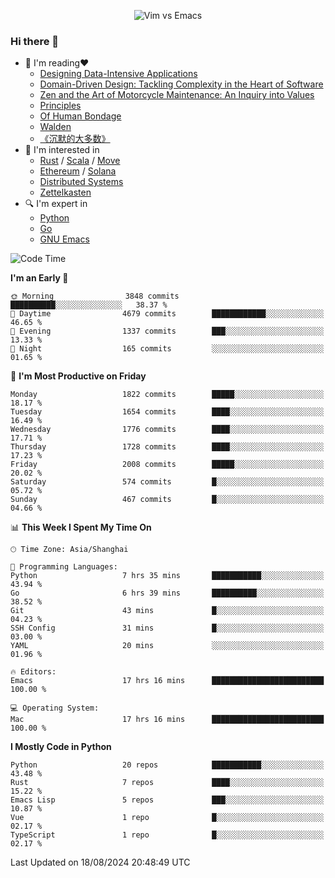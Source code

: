 <p align="center">
    <img src="https://gist.githubusercontent.com/coldnight/e696baffb094e71c96cb302118878eae/raw/40ea5053a6f66cc65f90f437e4173497da225958/banner.gif" alt="Vim vs Emacs" />
</p>

### Hi there 👋

- 📖 I'm reading❤️
    + [Designing Data-Intensive Applications](https://www.oreilly.com/library/view/designing-data-intensive-applications/9781491903063/)
    + [Domain-Driven Design: Tackling Complexity in the Heart of Software](https://www.dddcommunity.org/book/evans_2003/)
    + [Zen and the Art of Motorcycle Maintenance: An Inquiry into Values](https://en.wikipedia.org/wiki/Zen_and_the_Art_of_Motorcycle_Maintenance)
    + [Principles](https://www.principles.com/)
    + [Of Human Bondage](https://en.wikipedia.org/wiki/Of_Human_Bondage)
    + [Walden](https://en.wikipedia.org/wiki/Walden)
    + [《沉默的大多数》](https://en.wikipedia.org/wiki/Silent_majority)
- 🌱 I'm interested in
    + [Rust](https://www.rust-lang.org/) / [Scala](https://www.scala-lang.org/) / [Move](https://github.com/move-language/move/)
    + [Ethereum](https://ethereum.org/en/) / [Solana](https://solana.com/)
	+ [Distributed Systems](https://www.linuxzen.com/notes/topics/20200320174417_%E5%88%86%E5%B8%83%E5%BC%8F/)
	+ [Zettelkasten](https://www.linuxzen.com/notes/notes/20220120080920-slip_box/)
- 🔍 I'm expert in
    + [Python](https://www.python.org/)
    + [Go](https://go.dev/)
    + [GNU Emacs](https://www.gnu.org/software/emacs/)

<!--START_SECTION:waka-->
![Code Time](http://img.shields.io/badge/Code%20Time-3%2C120%20hrs%204%20mins-blue)

**I'm an Early 🐤** 

```text
🌞 Morning                3848 commits        ██████████░░░░░░░░░░░░░░░   38.37 % 
🌆 Daytime                4679 commits        ████████████░░░░░░░░░░░░░   46.65 % 
🌃 Evening                1337 commits        ███░░░░░░░░░░░░░░░░░░░░░░   13.33 % 
🌙 Night                  165 commits         ░░░░░░░░░░░░░░░░░░░░░░░░░   01.65 % 
```
📅 **I'm Most Productive on Friday** 

```text
Monday                   1822 commits        █████░░░░░░░░░░░░░░░░░░░░   18.17 % 
Tuesday                  1654 commits        ████░░░░░░░░░░░░░░░░░░░░░   16.49 % 
Wednesday                1776 commits        ████░░░░░░░░░░░░░░░░░░░░░   17.71 % 
Thursday                 1728 commits        ████░░░░░░░░░░░░░░░░░░░░░   17.23 % 
Friday                   2008 commits        █████░░░░░░░░░░░░░░░░░░░░   20.02 % 
Saturday                 574 commits         █░░░░░░░░░░░░░░░░░░░░░░░░   05.72 % 
Sunday                   467 commits         █░░░░░░░░░░░░░░░░░░░░░░░░   04.66 % 
```


📊 **This Week I Spent My Time On** 

```text
🕑︎ Time Zone: Asia/Shanghai

💬 Programming Languages: 
Python                   7 hrs 35 mins       ███████████░░░░░░░░░░░░░░   43.94 % 
Go                       6 hrs 39 mins       ██████████░░░░░░░░░░░░░░░   38.52 % 
Git                      43 mins             █░░░░░░░░░░░░░░░░░░░░░░░░   04.23 % 
SSH Config               31 mins             █░░░░░░░░░░░░░░░░░░░░░░░░   03.00 % 
YAML                     20 mins             ░░░░░░░░░░░░░░░░░░░░░░░░░   01.96 % 

🔥 Editors: 
Emacs                    17 hrs 16 mins      █████████████████████████   100.00 % 

💻 Operating System: 
Mac                      17 hrs 16 mins      █████████████████████████   100.00 % 
```

**I Mostly Code in Python** 

```text
Python                   20 repos            ███████████░░░░░░░░░░░░░░   43.48 % 
Rust                     7 repos             ████░░░░░░░░░░░░░░░░░░░░░   15.22 % 
Emacs Lisp               5 repos             ███░░░░░░░░░░░░░░░░░░░░░░   10.87 % 
Vue                      1 repo              █░░░░░░░░░░░░░░░░░░░░░░░░   02.17 % 
TypeScript               1 repo              █░░░░░░░░░░░░░░░░░░░░░░░░   02.17 % 
```




 Last Updated on 18/08/2024 20:48:49 UTC
<!--END_SECTION:waka-->
